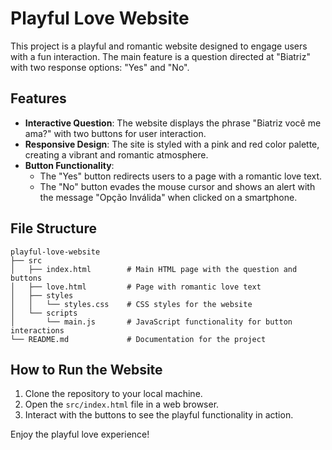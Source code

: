 # Playful Love Website

This project is a playful and romantic website designed to engage users with a fun interaction. The main feature is a question directed at "Biatriz" with two response options: "Yes" and "No". 

## Features

- **Interactive Question**: The website displays the phrase "Biatriz você me ama?" with two buttons for user interaction.
- **Responsive Design**: The site is styled with a pink and red color palette, creating a vibrant and romantic atmosphere.
- **Button Functionality**:
  - The "Yes" button redirects users to a page with a romantic love text.
  - The "No" button evades the mouse cursor and shows an alert with the message "Opção Inválida" when clicked on a smartphone.

## File Structure

```
playful-love-website
├── src
│   ├── index.html        # Main HTML page with the question and buttons
│   ├── love.html         # Page with romantic love text
│   ├── styles
│   │   └── styles.css    # CSS styles for the website
│   └── scripts
│       └── main.js       # JavaScript functionality for button interactions
└── README.md             # Documentation for the project
```

## How to Run the Website

1. Clone the repository to your local machine.
2. Open the `src/index.html` file in a web browser.
3. Interact with the buttons to see the playful functionality in action.

Enjoy the playful love experience!